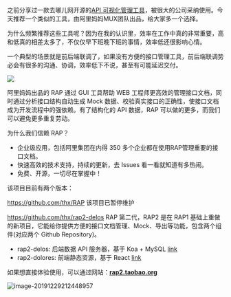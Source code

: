 之前分享过一款去哪儿网开源的[API 可视化管理工具](https://mp.weixin.qq.com/s?__biz=MzA3MzE4ODY0Mg==&mid=2455984374&idx=1&sn=9f7d49a459683824b685bfaefcf388e3&chksm=88852cbbbff2a5ad51889d80d8ab3d795aa88e84dfeaa7258810a46f556e517f2515127dd6f1&token=313338326&lang=zh_CN#rd)，被很大的公司采纳使用。今天推荐一个类似的工具，由阿里妈妈MUX团队出品，给大家多一个选择。

为什么频繁推荐这些工具呢？因为在我的认识里，效率在工作中真的非常重要，高和低真的相差太多了，不仅仅早下班晚下班的事情，效率低还很影响心情。

一个典型的场景就是前后端联调了，如果没有方便的接口管理工具，前后端联调势必会有很多的沟通、协调，效率低下不说，甚至有可能延迟交付。

![](https://7465-test-3c9b5e-1258459492.tcb.qcloud.la/GitHub%E7%B2%BE%E9%80%89/images/ali.rap.dev.test.png)

阿里妈妈出品的 RAP 通过 GUI 工具帮助 WEB 工程师更高效的管理接口文档，同时通过分析接口结构自动生成 Mock 数据、校验真实接口的正确性，使接口文档成为开发流程中的强依赖。有了结构化的 API 数据，RAP 可以做的更多，而我们可以避免更多重复劳动。

为什么我们信赖 RAP？

- 企业级应用，包括阿里集团在内得 350 多个企业都在使用RAP管理重要的接口文档。
- 快速高效的技术支持，持续的更新，去 Issues 看一看就知道有多热闹。
- 免费、开源，一切尽在掌握中！



该项目目前有两个版本：

https://github.com/thx/RAP 该项目已暂停维护

https://github.com/thx/rap2-delos RAP 第二代，RAP2 是在 RAP1 基础上重做的新项目，它能给你提供方便的接口文档管理、Mock、导出等功能，包含两个组件(对应两个 Github Repository)。

- rap2-delos: 后端数据 API 服务器，基于 Koa + MySQL [link](http://github.com/thx/rap2-delos)
- rap2-dolores: 前端静态资源，基于 React [link](http://github.com/thx/rap2-dolores)

如果想直接体验使用，可以通过网站：**[rap2.taobao.org](http://rap2.taobao.org/)**

![image-20191229212448957](https://7465-test-3c9b5e-1258459492.tcb.qcloud.la/GitHub%E7%B2%BE%E9%80%89/images/ali.rap.png)